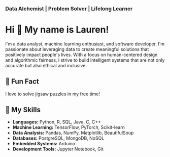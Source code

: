 
### Data Alchemist | Problem Solver | Lifelong Learner
# Hi 👋 My name is Lauren!
                    
I'm a data analyst, machine learning enthusiast, and software developer. I'm passionate about leveraging data to create meaningful solutions that positively impact people's lives. With a focus on human-centered design and algorithmic fairness, I strive to build intelligent systems that are not only accurate but also ethical and inclusive.

## 🧩 Fun Fact
I love to solve jigsaw puzzles in my free time!

## 🚀 My Skills
- **Languages:** Python, R, SQL, Java, C, C++
- **Machine Learning:** TensorFlow, PyTorch, Scikit-learn
- **Data Analysis:** Pandas, NumPy, Matplotlib, BeautifulSoup
- **Databases:** PostgreSQL, MongoDB, NoSQL
- **Embedded Systems:** Arduino
- **Development Tools:** Jupyter Notebook, Git

